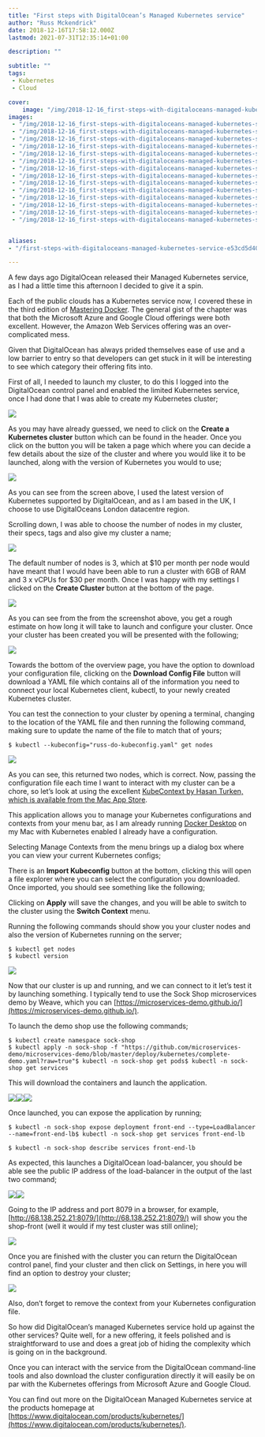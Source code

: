 ```yaml
---
title: "First steps with DigitalOcean’s Managed Kubernetes service"
author: "Russ Mckendrick"
date: 2018-12-16T17:58:12.000Z
lastmod: 2021-07-31T12:35:14+01:00

description: ""

subtitle: ""
tags:
 - Kubernetes
 - Cloud

cover:
    image: "/img/2018-12-16_first-steps-with-digitaloceans-managed-kubernetes-service_0.jpg" 
images:
 - "/img/2018-12-16_first-steps-with-digitaloceans-managed-kubernetes-service_0.jpg"
 - "/img/2018-12-16_first-steps-with-digitaloceans-managed-kubernetes-service_1.jpg"
 - "/img/2018-12-16_first-steps-with-digitaloceans-managed-kubernetes-service_2.jpg"
 - "/img/2018-12-16_first-steps-with-digitaloceans-managed-kubernetes-service_3.jpg"
 - "/img/2018-12-16_first-steps-with-digitaloceans-managed-kubernetes-service_4.jpg"
 - "/img/2018-12-16_first-steps-with-digitaloceans-managed-kubernetes-service_5.jpg"
 - "/img/2018-12-16_first-steps-with-digitaloceans-managed-kubernetes-service_6.jpg"
 - "/img/2018-12-16_first-steps-with-digitaloceans-managed-kubernetes-service_7.jpg"
 - "/img/2018-12-16_first-steps-with-digitaloceans-managed-kubernetes-service_8.jpg"
 - "/img/2018-12-16_first-steps-with-digitaloceans-managed-kubernetes-service_9.jpg"
 - "/img/2018-12-16_first-steps-with-digitaloceans-managed-kubernetes-service_10.jpg"
 - "/img/2018-12-16_first-steps-with-digitaloceans-managed-kubernetes-service_11.jpg"
 - "/img/2018-12-16_first-steps-with-digitaloceans-managed-kubernetes-service_12.jpg"
 - "/img/2018-12-16_first-steps-with-digitaloceans-managed-kubernetes-service_13.jpg"


aliases:
- "/first-steps-with-digitaloceans-managed-kubernetes-service-e53cd5d40909"

---
```


A few days ago DigitalOcean released their Managed Kubernetes service, as I had a little time this afternoon I decided to give it a spin.

Each of the public clouds has a Kubernetes service now, I covered these in the third edition of [Mastering Docker](https://www.packtpub.com/virtualization-and-cloud/mastering-docker-third-edition). The general gist of the chapter was that both the Microsoft Azure and Google Cloud offerings were both excellent. However, the Amazon Web Services offering was an over-complicated mess.

Given that DigitalOcean has always prided themselves ease of use and a low barrier to entry so that developers can get stuck in it will be interesting to see which category their offering fits into.

First of all, I needed to launch my cluster, to do this I logged into the DigitalOcean control panel and enabled the limited Kubernetes service, once I had done that I was able to create my Kubernetes cluster;

![](/img/2018-12-16_first-steps-with-digitaloceans-managed-kubernetes-service_0.jpg)

As you may have already guessed, we need to click on the **Create a Kubernetes cluster** button which can be found in the header. Once you click on the button you will be taken a page which where you can decide a few details about the size of the cluster and where you would like it to be launched, along with the version of Kubernetes you would to use;

![](/img/2018-12-16_first-steps-with-digitaloceans-managed-kubernetes-service_1.jpg)

As you can see from the screen above, I used the latest version of Kubernetes supported by DigitalOcean, and as I am based in the UK, I choose to use DigitalOceans London datacentre region.

Scrolling down, I was able to choose the number of nodes in my cluster, their specs, tags and also give my cluster a name;

![](/img/2018-12-16_first-steps-with-digitaloceans-managed-kubernetes-service_2.jpg)

The default number of nodes is 3, which at $10 per month per node would have meant that I would have been able to run a cluster with 6GB of RAM and 3 x vCPUs for $30 per month. Once I was happy with my settings I clicked on the **Create Cluster** button at the bottom of the page.

![](/img/2018-12-16_first-steps-with-digitaloceans-managed-kubernetes-service_3.jpg)

As you can see from the from the screenshot above, you get a rough estimate on how long it will take to launch and configure your cluster. Once your cluster has been created you will be presented with the following;

![](/img/2018-12-16_first-steps-with-digitaloceans-managed-kubernetes-service_4.jpg)

Towards the bottom of the overview page, you have the option to download your configuration file, clicking on the **Download Config File** button will download a YAML file which contains all of the information you need to connect your local Kubernetes client, kubectl, to your newly created Kubernetes cluster.

You can test the connection to your cluster by opening a terminal, changing to the location of the YAML file and then running the following command, making sure to update the name of the file to match that of yours;

```
$ kubectl --kubeconfig="russ-do-kubeconfig.yaml" get nodes
```

![](/img/2018-12-16_first-steps-with-digitaloceans-managed-kubernetes-service_5.jpg)

As you can see, this returned two nodes, which is correct. Now, passing the configuration file each time I want to interact with my cluster can be a chore, so let’s look at using the excellent [KubeContext by Hasan Turken, which is available from the Mac App Store](https://itunes.apple.com/gb/app/kubecontext/id1438838068?mt=12).

This application allows you to manage your Kubernetes configurations and contexts from your menu bar, as I am already running [Docker Desktop](https://hub.docker.com/editions/community/docker-ce-desktop-mac) on my Mac with Kubernetes enabled I already have a configuration.

Selecting Manage Contexts from the menu brings up a dialog box where you can view your current Kubernetes configs;

There is an **Import Kubeconfig** button at the bottom, clicking this will open a file explorer where you can select the configuration you downloaded. Once imported, you should see something like the following;

Clicking on **Apply** will save the changes, and you will be able to switch to the cluster using the **Switch Context** menu.

Running the following commands should show you your cluster nodes and also the version of Kubernetes running on the server;

```
$ kubectl get nodes
$ kubectl version
```

![](/img/2018-12-16_first-steps-with-digitaloceans-managed-kubernetes-service_6.jpg)

Now that our cluster is up and running, and we can connect to it let’s test it by launching something. I typically tend to use the Sock Shop microservices demo by Weave, which you can [https://microservices-demo.github.io/](https://microservices-demo.github.io/).

To launch the demo shop use the following commands;

```
$ kubectl create namespace sock-shop
$ kubectl apply -n sock-shop -f "https://github.com/microservices-demo/microservices-demo/blob/master/deploy/kubernetes/complete-demo.yaml?raw=true"$ kubectl -n sock-shop get pods$ kubectl -n sock-shop get services
```

This will download the containers and launch the application.

![](/img/2018-12-16_first-steps-with-digitaloceans-managed-kubernetes-service_7.jpg)![](/img/2018-12-16_first-steps-with-digitaloceans-managed-kubernetes-service_8.jpg)![](/img/2018-12-16_first-steps-with-digitaloceans-managed-kubernetes-service_9.jpg)

Once launched, you can expose the application by running;

```
$ kubectl -n sock-shop expose deployment front-end --type=LoadBalancer --name=front-end-lb$ kubectl -n sock-shop get services front-end-lb

$ kubectl -n sock-shop describe services front-end-lb
```

As expected, this launches a DigitalOcean load-balancer, you should be able see the public IP address of the load-balancer in the output of the last two command;

![](/img/2018-12-16_first-steps-with-digitaloceans-managed-kubernetes-service_10.jpg)![](/img/2018-12-16_first-steps-with-digitaloceans-managed-kubernetes-service_11.jpg)

Going to the IP address and port 8079 in a browser, for example, [http://68.138.252.21:8079/](http://68.138.252.21:8079/) will show you the shop-front (well it would if my test cluster was still online);

![](/img/2018-12-16_first-steps-with-digitaloceans-managed-kubernetes-service_12.jpg)

Once you are finished with the cluster you can return the DigitalOcean control panel, find your cluster and then click on Settings, in here you will find an option to destroy your cluster;

![](/img/2018-12-16_first-steps-with-digitaloceans-managed-kubernetes-service_13.jpg)

Also, don’t forget to remove the context from your Kubernetes configuration file.

So how did DigitalOcean’s managed Kubernetes service hold up against the other services? Quite well, for a new offering, it feels polished and is straightforward to use and does a great job of hiding the complexity which is going on in the background.

Once you can interact with the service from the DigitalOcean command-line tools and also download the cluster configuration directly it will easily be on par with the Kubernetes offerings from Microsoft Azure and Google Cloud.

You can find out more on the DigitalOcean Managed Kubernetes service at the products homepage at [https://www.digitalocean.com/products/kubernetes/](https://www.digitalocean.com/products/kubernetes/).
